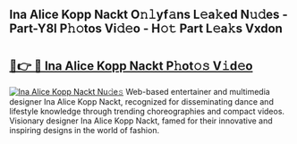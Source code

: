 ## Ina Alice Kopp Nackt O𝚗𝚕yf𝚊ns L𝚎a𝚔ed N𝚞𝚍es - Part-Y8l P𝚑𝚘tos Vi𝚍𝚎o - H𝚘𝚝 Part L𝚎a𝚔s Vxdon

# <h2><a href="http://kfekn9i.oniu.top/?m=Ina+Alice+Kopp+Nackt">🔗👉 🔴 Ina Alice Kopp Nackt P𝚑ot𝚘𝚜 V𝚒d𝚎o</a></h2>

[![Ina Alice Kopp Nackt Nu𝚍e𝚜](https://i.imgur.com/0qMVB7G.gif)](http://kfekn9i.oniu.top/?m=Ina+Alice+Kopp+Nackt)
Web-based entertainer and multimedia designer Ina Alice Kopp Nackt, recognized for disseminating dance and lifestyle knowledge through trending choreographies and compact videos. Visionary designer Ina Alice Kopp Nackt, famed for their innovative and inspiring designs in the world of fashion.  
